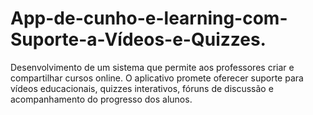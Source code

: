 # App-de-cunho-e-learning-com-Suporte-a-Vídeos-e-Quizzes.
Desenvolvimento de um sistema que permite aos professores criar e compartilhar cursos online. O aplicativo promete oferecer suporte para vídeos educacionais, quizzes interativos, fóruns de discussão e acompanhamento do progresso dos alunos.
